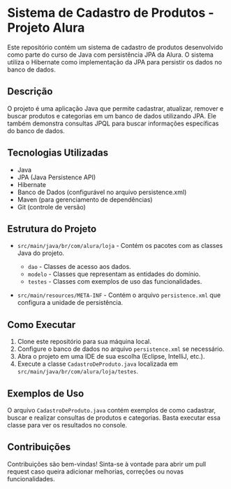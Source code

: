 # Sistema de Cadastro de Produtos - Projeto Alura

Este repositório contém um sistema de cadastro de produtos desenvolvido como parte do curso de Java com persistência JPA da Alura. O sistema utiliza o Hibernate como implementação da JPA para persistir os dados no banco de dados.

## Descrição

O projeto é uma aplicação Java que permite cadastrar, atualizar, remover e buscar produtos e categorias em um banco de dados utilizando JPA. Ele também demonstra consultas JPQL para buscar informações específicas do banco de dados.

## Tecnologias Utilizadas

- Java
- JPA (Java Persistence API)
- Hibernate
- Banco de Dados (configurável no arquivo persistence.xml)
- Maven (para gerenciamento de dependências)
- Git (controle de versão)

## Estrutura do Projeto

- `src/main/java/br/com/alura/loja` - Contém os pacotes com as classes Java do projeto.
    - `dao` - Classes de acesso aos dados.
    - `modelo` - Classes que representam as entidades do domínio.
    - `testes` - Classes com exemplos de uso das funcionalidades.

- `src/main/resources/META-INF` - Contém o arquivo `persistence.xml` que configura a unidade de persistência.

## Como Executar

1. Clone este repositório para sua máquina local.
2. Configure o banco de dados no arquivo `persistence.xml` se necessário.
3. Abra o projeto em uma IDE de sua escolha (Eclipse, IntelliJ, etc.).
4. Execute a classe `CadastroDeProduto.java` localizada em `src/main/java/br/com/alura/loja/testes`.

## Exemplos de Uso

O arquivo `CadastroDeProduto.java` contém exemplos de como cadastrar, buscar e realizar consultas de produtos e categorias. Basta executar essa classe para ver os resultados no console.

## Contribuições

Contribuições são bem-vindas! Sinta-se à vontade para abrir um pull request caso queira adicionar melhorias, correções ou novas funcionalidades.
